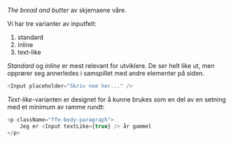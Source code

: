 _The bread and butter_ av skjemaene våre.

Vi har tre varianter av inputfelt:

1. standard
2. inline
3. text-like

_Standard_ og _inline_ er mest relevant for utviklere. De ser helt like ut, men opprører seg annerledes i samspillet
med andre elementer på siden.

```js
<Input placeholder="Skriv noe her..." />
```

_Text-like_-varianten er designet for å kunne brukes som en del av en setning med et minimum av ramme rundt:

```js
<p className="ffe-body-paragraph">
    Jeg er <Input textLike={true} /> år gammel
</p>
```
